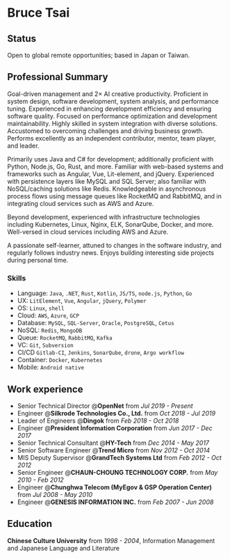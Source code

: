 # Bruce Tsai

## Status

Open to global remote opportunities; based in Japan or Taiwan.

## Professional Summary

Goal-driven management and 2× AI creative productivity. Proficient in system design, software development, system analysis, and performance tuning. Experienced in enhancing development efficiency and ensuring software quality. Focused on performance optimization and development maintainability. Highly skilled in system integration with diverse solutions. Accustomed to overcoming challenges and driving business growth. Performs excellently as an independent contributor, mentor, team player, and leader.

Primarily uses Java and C# for development; additionally proficient with Python, Node.js, Go, Rust, and more. Familiar with web-based systems and frameworks such as Angular, Vue, Lit-element, and jQuery. Experienced with persistence layers like MySQL and SQL Server; also familiar with NoSQL/caching solutions like Redis. Knowledgeable in asynchronous process flows using message queues like RocketMQ and RabbitMQ, and in integrating cloud services such as AWS and Azure.

Beyond development, experienced with infrastructure technologies including Kubernetes, Linux, Nginx, ELK, SonarQube, Docker, and more. Well-versed in cloud services including AWS and Azure.

A passionate self-learner, attuned to changes in the software industry, and regularly follows industry news. Enjoys building interesting side projects during personal time.

### Skills

- Language: `Java`, `.NET`, `Rust`, `Kotlin`, `JS/TS`, `node.js`, `Python`, `Go`
- UX: `LitElement`, `Vue`, `Angular`, `jQuery`, `Polymer`
- OS: `Linux`, `shell`
- Cloud: `AWS`, `Azure`, `GCP`
- Database: `MySQL`, `SQL-Server`, `Oracle`, `PostgreSQL`, `Cetus`
- NoSQL: `Redis`, `MongoDB`
- Queue: `RocketMQ`, `RabbitMQ`, `Kafka`
- VC: `Git`, `Subversion`
- CI/CD `Gitlab-CI`, `Jenkins`, `SonarQube`, `drone`, `Argo workflow`
- Container: `Docker`, `Kubernetes`
- Mobile: `Android native`

## Work experience

- Senior Technical Director @**OpenNet** from *Jul 2019 - Present*
- Engineer @**Silkrode  Technologies Co., Ltd.** from *Oct 2018 - Jul 2019*
- Leader of Engineers @**Dingok** from *Feb 2018 - Oct 2018*
- Engineer @**President Information Corporation** from *Jun 2017 - Dec 2017*
- Senior Technical Consultant @**HY-Tech** from *Dec 2014 - May 2017*
- Senior Software Engineer @**Trend Micro** from *Nov 2012 - Oct 2014*
- MIS Deputy Supervisor @**GrandTech Systems Ltd** from *Feb 2012 - Oct 2012*
- Senior Engineer @**CHAUN-CHOUNG TECHNOLOGY CORP.** from *May 2010 - Feb 2012*
- Engineer @**Chunghwa Telecom (MyEgov & GSP Operation Center)** from *Jul 2008 - May 2010*
- Engineer @**GENESIS INFORMATION INC.** from *Feb 2007 - Jun 2008*

## Education

**Chinese Culture University** from *1998 - 2004*, Information Management and Japanese Language and Literature
